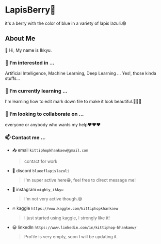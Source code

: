 # LapisBerry👋
it's a berry with the color of blue in a variety of lapis lazuli.😅


## About Me
👋 Hi, My name is Ikkyu.


### 👀 I’m interested in ...
Artificial Intelligence, Machine Learning, Deep Learning ... Yes!, those kinda stuffs...
### 🌱 I’m currently learning ...
I'm learning how to edit mark down file to make it look beautiful.🤣🤣🤣


### 💞️ I’m looking to collaborate on ...
everyone or anybody who wants my help❤️❤️❤️


### 📫 Contact me ...
- 📥 email `kittiphopkhankaew@gmail.com`
  > contact for work
- 🥰 discord `blueoflapislazuli`
  > I'm super active here😁, feel free to direct message me!
- 📸 instagram `mighty_ikkyu`
  > I'm not very active though.😪
- 🔥 kaggle `https://www.kaggle.com/kittiphopkhankaew`
  > I just started using kaggle, I strongly like it!
- 😀 linkedIn `https://www.linkedin.com/in/kittiphop-khankaew/`
  > Profile is very empty, soon I will be updating it.
<!---
LapisBerry/LapisBerry is a ✨ special ✨ repository because its `README.md` (this file) appears on your GitHub profile.
You can click the Preview link to take a look at your changes.
--->

